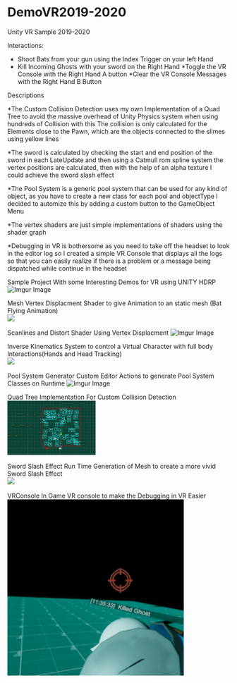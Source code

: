 # DemoVR2019-2020
 Unity VR Sample  2019-2020
 
 Interactions:
 * Shoot Bats from your gun using the Index Trigger on your left Hand
 * Kill Incoming Ghosts with your sword on the Right Hand
 *Toggle the VR Console with the Right Hand A button
 *Clear the VR Console Messages with  the Right Hand B Button

 Descriptions<br/>

 *The Custom Collision Detection uses my own Implementation of a Quad Tree to avoid the massive overhead of Unity Physics system when using hundreds of Collision
  with this The collision is only calculated for the Elements close to the Pawn, which are the objects connected to the slimes using yellow lines

  *The sword is calculated by checking the start and end position of the sword in each LateUpdate and then using a Catmull rom spline system the vertex positions are calculated, then with the help of an alpha texture I could achieve the sword slash effect


  *The Pool System is a generic pool system that can be used for any kind of object, as you have to create a new class for each pool and objectType I decided to automize this by adding a custom button to the GameObject Menu

  *The vertex shaders are just simple implementations of shaders using the shader graph


  *Debugging in VR is bothersome as you need to take off the headset to look in the editor log so I created a simple VR Console that displays all the logs so that you can easily realize if there is a problem or a message being dispatched while continue in the headset


 
Sample Project With some Interesting Demos for VR using UNITY HDRP
![Imgur Image](http://i.imgur.com/7Oelk0B.gif)



Mesh Vertex Displacment Shader to give Animation to an static mesh (Bat Flying Animation)
<br/>	<img src="/Gifs/batshaderSmall.gif?raw=true" width="400px">


Scanlines and Distort Shader Using Vertex Displacment
![Imgur Image](https://imgur.com/7Oelk0B.gif)

Inverse Kinematics System to control a Virtual Character with full body Interactions(Hands and Head Tracking)
<br/>	<img src="/Gifs/IKsmall.gif?raw=true" width="400px">


Pool System Generator Custom Editor Actions to generate Pool System Classes on Runtime
![Imgur Image](https://imgur.com/Xrbqo1m.gif)


Quad Tree Implementation For Custom Collision Detection
<br/>	<img src="/Gifs/quadtree.gif?raw=true" width="200px">


Sword Slash Effect Run Time Generation of Mesh to create a more vivid Sword Slash Effect
<br/>	<img src="/Gifs/swordslashsmall.gif?raw=true" width="400px">


VRConsole  In Game VR console to make the Debugging in VR Easier
<br/>	<img src="/Gifs/vrconsole.gif?raw=true" width="400px">
